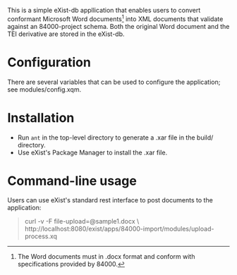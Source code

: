 This is a simple eXist-db appllication that enables users to convert conformant Microsoft Word documents[^1] into XML documents that validate against an 84000-project schema. Both the original Word document and the TEI derivative are stored in the eXist-db.

# Configuration #
There are several variables that can be used to configure the application; see modules/config.xqm.

# Installation #
  * Run `ant` in the top-level directory to generate a .xar file in the build/ directory.
  * Use eXist's Package Manager to install the .xar file.

# Command-line usage #
Users can use eXist's standard rest interface to post documents to the application:

> curl -v -F file-upload=@sample1.docx \ 
> http://localhost:8080/exist/apps/84000-import/modules/upload-process.xq

[^1]: The Word documents must in .docx format and conform with specifications provided by 84000.
